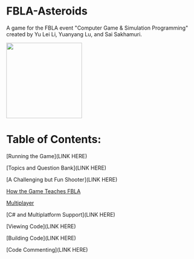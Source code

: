 # FBLA-Asteroids
A game for the FBLA event "Computer Game &amp; Simulation Programming" created by Yu Lei Li, Yuanyang Lu, and Sai Sakhamuri.

<img src="https://cdn.discordapp.com/attachments/380481535641387009/547219298805088256/icons8-next-page-100.png" width="200" height="200">

# Table of Contents:

[Running the Game](LINK HERE)

[Topics and Question Bank](LINK HERE)

[A Challenging but Fun Shooter](LINK HERE)

[How the Game Teaches FBLA]()

[Multiplayer]()

[C# and Multiplatform Support](LINK HERE)

[Viewing Code](LINK HERE)

[Building Code](LINK HERE)

[Code Commenting](LINK HERE)
